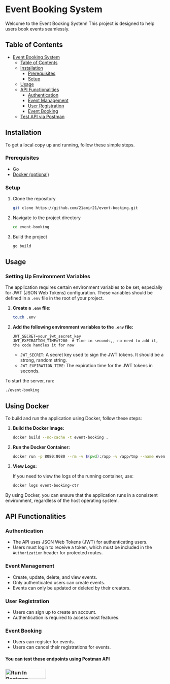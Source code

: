 # Event Booking System

Welcome to the Event Booking System! This project is designed to help users book events seamlessly.

## Table of Contents

- [Event Booking System](#event-booking-system)
  - [Table of Contents](#table-of-contents)
  - [Installation](#installation)
    - [Prerequisites](#prerequisites)
    - [Setup](#setup)
  - [Usage](#usage)
  - [API Functionalities](#api-functionalities)
    - [Authentication](#authentication)
    - [Event Management](#event-management)
    - [User Registration](#user-registration)
    - [Event Booking](#event-booking)
  - [Test API via Postman](#you-can-test-these-endpoints-using-postman-api)

## Installation

To get a local copy up and running, follow these simple steps.

### Prerequisites

- Go
- [Docker (optional)](#using-docker)

### Setup

1. Clone the repository

   ```bash
   git clone https://github.com/21amir21/event-booking.git
   ```

2. Navigate to the project directory

   ```bash
   cd event-booking
   ```

3. Build the project

   ```bash
   go build
   ```

## Usage

### Setting Up Environment Variables

The application requires certain environment variables to be set, especially for JWT (JSON Web Tokens) configuration. These variables should be defined in a `.env` file in the root of your project.

1. **Create a `.env` file:**

   ```bash
   touch .env
   ```

2. **Add the following environment variables to the `.env` file:**

   ```env
   JWT_SECRET=your_jwt_secret_key
   JWT_EXPIRATION_TIME=7200  # Time in seconds,, no need to add it, the code handles it for now
   ```

   - `JWT_SECRET`: A secret key used to sign the JWT tokens. It should be a strong, random string.
   - `JWT_EXPIRATION_TIME`: The expiration time for the JWT tokens in seconds.

To start the server, run:

```bash
./event-booking
```

## Using Docker

To build and run the application using Docker, follow these steps:

1. **Build the Docker Image:**

   ```bash
   docker build --no-cache -t event-booking .
   ```

2. **Run the Docker Container:**

   ```bash
   docker run -p 8080:8080 --rm -v $(pwd):/app -v /app/tmp --name event-booking-ctr event-booking
   ```

3. **View Logs:**

   If you need to view the logs of the running container, use:

   ```bash
   docker logs event-booking-ctr
   ```

By using Docker, you can ensure that the application runs in a consistent environment, regardless of the host operating system.

## API Functionalities

### Authentication

- The API uses JSON Web Tokens (JWT) for authenticating users.
- Users must login to receive a token, which must be included in the `Authorization` header for protected routes.

### Event Management

- Create, update, delete, and view events.
- Only authenticated users can create events.
- Events can only be updated or deleted by their creators.

### User Registration

- Users can sign up to create an account.
- Authentication is required to access most features.

### Event Booking

- Users can register for events.
- Users can cancel their registrations for events.

#### You can test these endpoints using Postman API

### [<img src="https://run.pstmn.io/button.svg" alt="Run In Postman" style="width: 128px; height: 32px;">](https://god.gw.postman.com/run-collection/29342651-080fbb9b-524f-456f-b7c7-e2feb69eab82?action=collection%2Ffork&source=rip_markdown&collection-url=entityId%3D29342651-080fbb9b-524f-456f-b7c7-e2feb69eab82%26entityType%3Dcollection%26workspaceId%3De0688b45-b4e7-41d6-9ad8-ce1cdec36182)
